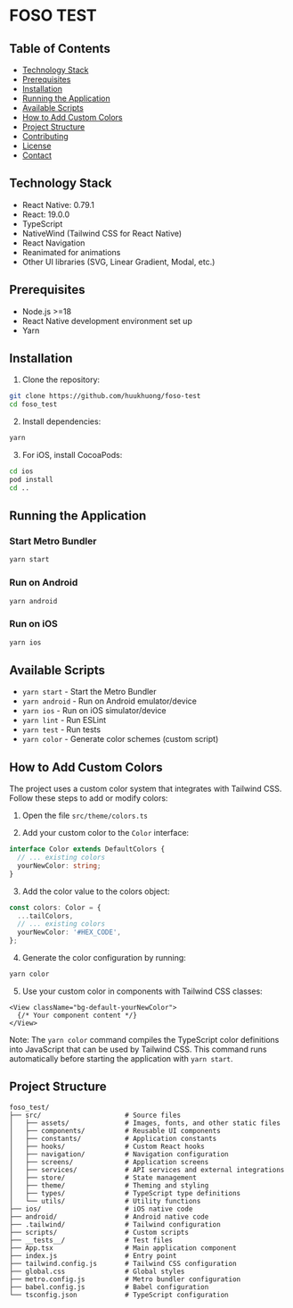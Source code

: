 # FOSO TEST

## Table of Contents
- [Technology Stack](#technology-stack)
- [Prerequisites](#prerequisites)
- [Installation](#installation)
- [Running the Application](#running-the-application)
- [Available Scripts](#available-scripts)
- [How to Add Custom Colors](#how-to-add-custom-colors)
- [Project Structure](#project-structure)
- [Contributing](#contributing)
- [License](#license)
- [Contact](#contact)

## Technology Stack
- React Native: 0.79.1
- React: 19.0.0
- TypeScript
- NativeWind (Tailwind CSS for React Native)
- React Navigation
- Reanimated for animations
- Other UI libraries (SVG, Linear Gradient, Modal, etc.)

## Prerequisites
- Node.js >=18
- React Native development environment set up
- Yarn

## Installation

1. Clone the repository:
```bash
git clone https://github.com/huukhuong/foso-test
cd foso_test
```

2. Install dependencies:
```bash
yarn
```

3. For iOS, install CocoaPods:
```bash
cd ios
pod install
cd ..
```

## Running the Application

### Start Metro Bundler
```bash
yarn start
```

### Run on Android
```bash
yarn android
```

### Run on iOS
```bash
yarn ios
```

## Available Scripts
- `yarn start` - Start the Metro Bundler
- `yarn android` - Run on Android emulator/device
- `yarn ios` - Run on iOS simulator/device
- `yarn lint` - Run ESLint
- `yarn test` - Run tests
- `yarn color` - Generate color schemes (custom script)

## How to Add Custom Colors

The project uses a custom color system that integrates with Tailwind CSS. Follow these steps to add or modify colors:

1. Open the file `src/theme/colors.ts`

2. Add your custom color to the `Color` interface:
```typescript
interface Color extends DefaultColors {
  // ... existing colors
  yourNewColor: string;
}
```

3. Add the color value to the colors object:
```typescript
const colors: Color = {
  ...tailColors,
  // ... existing colors
  yourNewColor: '#HEX_CODE',
};
```

4. Generate the color configuration by running:
```bash
yarn color
```

5. Use your custom color in components with Tailwind CSS classes:
```tsx
<View className="bg-default-yourNewColor">
  {/* Your component content */}
</View>
```

Note: The `yarn color` command compiles the TypeScript color definitions into JavaScript that can be used by Tailwind CSS. This command runs automatically before starting the application with `yarn start`.

## Project Structure
```
foso_test/
├── src/                     # Source files
│   ├── assets/              # Images, fonts, and other static files
│   ├── components/          # Reusable UI components
│   ├── constants/           # Application constants
│   ├── hooks/               # Custom React hooks
│   ├── navigation/          # Navigation configuration
│   ├── screens/             # Application screens
│   ├── services/            # API services and external integrations
│   ├── store/               # State management
│   ├── theme/               # Theming and styling
│   ├── types/               # TypeScript type definitions
│   └── utils/               # Utility functions
├── ios/                     # iOS native code
├── android/                 # Android native code
├── .tailwind/               # Tailwind configuration
├── scripts/                 # Custom scripts
├── __tests__/               # Test files
├── App.tsx                  # Main application component
├── index.js                 # Entry point
├── tailwind.config.js       # Tailwind CSS configuration
├── global.css               # Global styles
├── metro.config.js          # Metro bundler configuration
├── babel.config.js          # Babel configuration
└── tsconfig.json            # TypeScript configuration
```